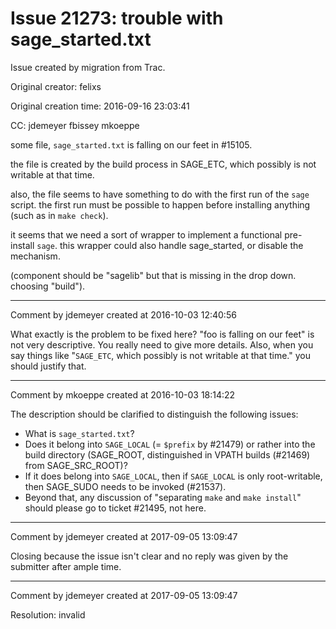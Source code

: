 # Issue 21273: trouble with sage_started.txt

Issue created by migration from Trac.

Original creator: felixs

Original creation time: 2016-09-16 23:03:41

CC:  jdemeyer fbissey mkoeppe

some file, `sage_started.txt` is falling on our feet in #15105.

the file is created by the build process in SAGE_ETC, which possibly is not writable at that time.

also, the file seems to have something to do with the first run of the `sage` script. the first run must be possible to happen before installing anything (such as in `make check`).

it seems that we need a sort of wrapper to implement a functional pre-install `sage`. this wrapper could also handle sage_started, or disable the mechanism.

(component should be "sagelib" but that is missing in the drop down. choosing "build").


---

Comment by jdemeyer created at 2016-10-03 12:40:56

What exactly is the problem to be fixed here? "foo is falling on our feet" is not very descriptive. You really need to give more details. Also, when you say things like "`SAGE_ETC`, which possibly is not writable at that time." you should justify that.


---

Comment by mkoeppe created at 2016-10-03 18:14:22

The description should be clarified to distinguish the following issues:
 - What is `sage_started.txt`?
 - Does it belong into `SAGE_LOCAL` (= `$prefix` by #21479) or rather into the build directory (SAGE_ROOT, distinguished in VPATH builds (#21469) from SAGE_SRC_ROOT)?
 - If it does belong into `SAGE_LOCAL`, then if `SAGE_LOCAL` is only root-writable, then SAGE_SUDO needs to be invoked (#21537).
 - Beyond that, any discussion of "separating `make` and `make install`" should please go to ticket #21495, not here.


---

Comment by jdemeyer created at 2017-09-05 13:09:47

Closing because the issue isn't clear and no reply was given by the submitter after ample time.


---

Comment by jdemeyer created at 2017-09-05 13:09:47

Resolution: invalid

